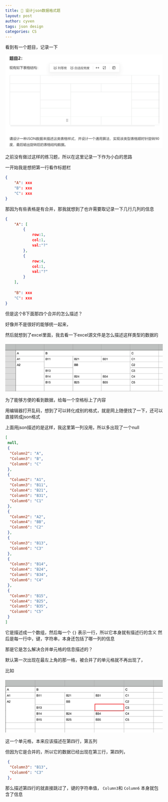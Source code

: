 ```yaml
---
title: 🧗 设计json数据格式题
layout: post
author: cyven
tags: json design
categories: CS
---
```




看到有一个题目，记录一下

![2024-05-14-13-38-22-screenshoot.png](../assets/img/2024-05-14-13-38-22-screenshoot.png)


之前没有做过这样的练习题，所以在这里记录一下作为小白的思路

一开始我是想把第一行看作标题栏

```json
{
	"A": xxx
	"B": xxx
	"C": xxx
}
```


那因为有些表格是有合并，那我就想到了也许需要取记录一下几行几列的信息

```json
{
	"A": [
		{
			row:1,
			col:1,
			val:"?"
		},
		{
			row:4,
			col:1,
			val:"?"
		}
	],

	"B": xxx
	"C": xxx
}
```

但是这个B下面那四个合并的怎么描述？

好像并不是很好的能够统一起来，


然后就想到了excel里面，我去看一下excel源文件是怎么描述这样类型的数据的

![2024-05-14-14-08-31-screenshoot.png](../assets/img/2024-05-14-14-08-31-screenshoot.png)

为了能够方便的看到数据，给每一个空格标上了内容

用编辑器打开乱码，想到了可以转化成别的格式，就是网上随便找了一下，还可以直接转成json格式

上面用json描述的是这样，我这里第一列没用，所以多出现了一个null

```json
[
 null,
 {
  "Column2": "A",
  "Column3": "B",
  "Column6": "C"
 },
 {
  "Column2": "A1",
  "Column3": "B11",
  "Column4": "B21",
  "Column5": "B31",
  "Column6": "C1"
 },
 {
  "Column2": "A2",
  "Column4": "BB",
  "Column6": "C2"
 },
 {
  "Column3": "B13",
  "Column6": "C3"
 },
 {
  "Column3": "B14",
  "Column4": "B24",
  "Column5": "B34",
  "Column6": "C4"
 },
 {
  "Column3": "B15",
  "Column4": "B25",
  "Column5": "B35",
  "Column6": "C5"
 }
]
```

它是描述成一个数组，然后每一个 `{}` 表示一行，所以它本身就有描述行的含义
然后是每一行中，键，字符串，本身还包括了哪一列的信息

那是它是怎么解决合并单元格的信息描述的？

默认第一次出现在最左上角的那一格，被合并了的单元格就不再出现了，

比如

![2024-05-14-14-14-47-screenshoot.png](../assets/img/2024-05-14-14-14-47-screenshoot.png)

这一个单元格，本来应该描述在第四行，第五列

但因为它是合并的，所以它的数据已经出现在第三行，第四列，


```json
 {
  "Column3": "B13",
  "Column6": "C3"
 },
```

那么描述第四行的就直接跳过了，键的字符串值， `Column3`和 `Column6` 本身就包含了信息
